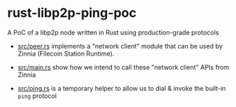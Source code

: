 # rust-libp2p-ping-poc

A PoC of a libp2p node written in Rust using production-grade protocols

- [src/peer.rs](src/peer.rs) implements a "network client" module that can be used by Zinnia
  (Filecoin Station Runtime).

- [src/main.rs](src/main.rs) show how we intend to call these "network client" APIs from Zinnia

- [src/ping.rs](src/ping.rs) is a temporary helper to allow us to dial & invoke the built-in `ping`
  protocol
